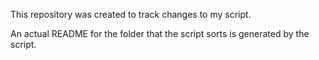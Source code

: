 This repository was created to track changes to my script.

An actual README for the folder that the script sorts is generated by the script.
